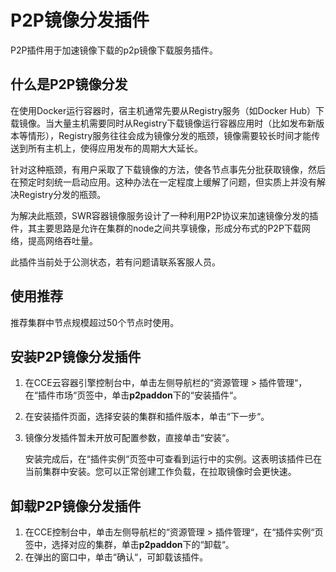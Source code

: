 # P2P镜像分发插件<a name="cce_01_0065"></a>

P2P插件用于加速镜像下载的p2p镜像下载服务插件。

## 什么是P2P镜像分发<a name="section2108141723819"></a>

在使用Docker运行容器时，宿主机通常先要从Registry服务（如Docker Hub）下载镜像。当大量主机需要同时从Registry下载镜像运行容器应用时（比如发布新版本等情形），Registry服务往往会成为镜像分发的瓶颈，镜像需要较长时间才能传送到所有主机上，使得应用发布的周期大大延长。

针对这种瓶颈，有用户采取了下载镜像的方法，使各节点事先分批获取镜像，然后在预定时刻统一启动应用。这种办法在一定程度上缓解了问题，但实质上并没有解决Registry分发的瓶颈。

为解决此瓶颈，SWR容器镜像服务设计了一种利用P2P协议来加速镜像分发的插件，其主要思路是允许在集群的node之间共享镜像，形成分布式的P2P下载网络，提高网络吞吐量。

此插件当前处于公测状态，若有问题请联系客服人员。

## 使用推荐<a name="section1666222134117"></a>

推荐集群中节点规模超过50个节点时使用。

## 安装P2P镜像分发插件<a name="section168262264114"></a>

1.  在CCE云容器引擎控制台中，单击左侧导航栏的“资源管理  \>  插件管理“，在“插件市场“页签中，单击**p2paddon**下的“安装插件“。
2.  在安装插件页面，选择安装的集群和插件版本，单击“下一步“。
3.  镜像分发插件暂未开放可配置参数，直接单击“安装“。

    安装完成后，在“插件实例“页签中可查看到运行中的实例。这表明该插件已在当前集群中安装。您可以正常创建工作负载，在拉取镜像时会更快速。


## 卸载P2P镜像分发插件<a name="section941314272594"></a>

1.  在CCE控制台中，单击左侧导航栏的“资源管理 \> 插件管理“，在“插件实例“页签中，选择对应的集群，单击**p2paddon**下的“卸载“。
2.  在弹出的窗口中，单击“确认“，可卸载该插件。

